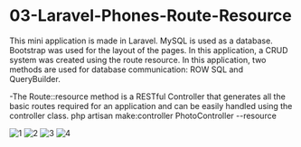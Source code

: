 # 03-Laravel-Phones-Route-Resource

This mini application is made in Laravel. MySQL is used as a database. Bootstrap was used for the layout of the pages. In this application, a CRUD system was created using the route resource.
In this application, two methods are used for database communication: ROW SQL and QueryBuilder.

-The Route::resource method is a RESTful Controller that generates all the basic routes required for an application and can be easily handled using the controller class.
php artisan make:controller PhotoController --resource



![1](https://user-images.githubusercontent.com/56784702/201137197-5a366c73-9f8c-4899-821d-c4267ddaba6f.png)
![2](https://user-images.githubusercontent.com/56784702/201137206-42f52a2a-717b-4cb9-b09a-bcf407788971.png)
![3](https://user-images.githubusercontent.com/56784702/201137213-6cb6ceb4-aeec-4df6-bc5f-87862fabf47e.png)
![4](https://user-images.githubusercontent.com/56784702/201137224-4348a03d-ca7b-42c5-8128-24864b202d3d.png)
